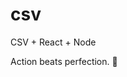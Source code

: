 # csv
CSV + React + Node


<!-- INSPIRATIONAL_QUOTE_START -->
Action beats perfection.
🐯
<!-- INSPIRATIONAL_QUOTE_END -->
